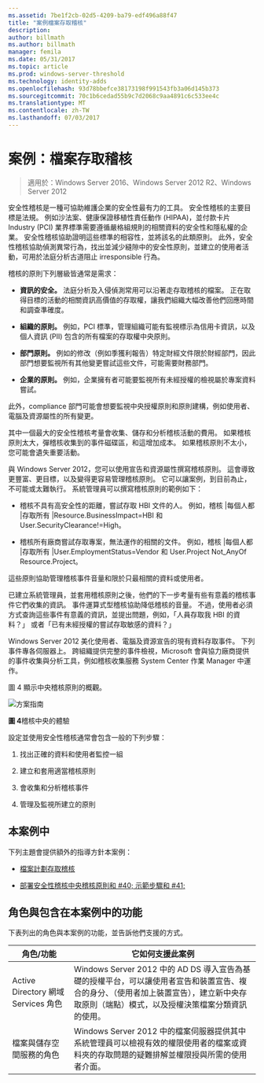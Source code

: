 ```yaml
---
ms.assetid: 7be1f2cb-02d5-4209-ba79-edf496a88f47
title: "案例檔案存取稽核"
description: 
author: billmath
ms.author: billmath
manager: femila
ms.date: 05/31/2017
ms.topic: article
ms.prod: windows-server-threshold
ms.technology: identity-adds
ms.openlocfilehash: 93d78bbefce38173198f991543fb3a06d145b373
ms.sourcegitcommit: 70c1b6cedad55b9c7d2068c9aa4891c6c533ee4c
ms.translationtype: MT
ms.contentlocale: zh-TW
ms.lasthandoff: 07/03/2017
---
```

# <a name="scenario-file-access-auditing"></a>案例：檔案存取稽核

>適用於：Windows Server 2016、Windows Server 2012 R2、Windows Server 2012

安全性稽核是一種可協助維護企業的安全性最有力的工具。 安全性稽核的主要目標是法規。 例如沙法案、健康保證移植性責任動作 (HIPAA)，並付款卡片 Industry (PCI) 業界標準需要遵循嚴格組規則的相關資料的安全性和隱私權的企業。 安全性稽核協助證明這些標準的相容性，並將該名的此類原則。 此外，安全性稽核協助偵測異常行為，找出並減少縫隙中的安全性原則，並建立的使用者活動，可用於法庭分析古道阻止 irresponsible 行為。  
  
稽核的原則下列層級皆通常是需求：  
  
-   **資訊的安全。** 法庭分析及入侵偵測常用可以沿著走存取稽核的檔案。 正在取得目標的活動的相關資訊高價值的存取權，讓我們組織大幅改善他們回應時間和調查準確度。  
  
-   **組織的原則。** 例如，PCI 標準，管理組織可能有監視標示為信用卡資訊，以及個人資訊 (PII) 包含的所有檔案的存取權中央原則。  
  
-   **部門原則。** 例如的修改（例如季獲利報告）特定財經文件限於財經部門，因此部門想要監視所有其他變更嘗試這些文件，可能需要財務部門。  
  
-   **企業的原則。** 例如，企業擁有者可能要監視所有未經授權的檢視屬於專案資料嘗試。  
  
此外，compliance 部門可能會想要監視中央授權原則和原則建構，例如使用者、電腦及資源屬性的所有變更。  
  
其中一個最大的安全性稽核考量會收集、儲存和分析稽核活動的費用。 如果稽核原則太大，彈稽核收集到的事件磁碟區，和這增加成本。 如果稽核原則不太小，您可能會遺失重要活動。  
  
與 Windows Server 2012，您可以使用宣告和資源屬性撰寫稽核原則。 這會導致更豐富、更目標，以及變得更容易管理稽核原則。 它可以讓案例，到目前為止，不可能或太難執行。 系統管理員可以撰寫稽核原則的範例如下：  
  
-   稽核不具有高安全性的距離，嘗試存取 HBI 文件的人。 例如，稽核 |每個人都 |存取所有 |Resource.BusinessImpact=HBI 和 User.SecurityClearance!=High。  
  
-   稽核所有廠商嘗試存取專案，無法運作的相關的文件。 例如，稽核 |每個人都 |存取所有 |User.EmploymentStatus=Vendor 和 User.Project Not_AnyOf Resource.Project。  
  
這些原則協助管理稽核事件音量和限於只最相關的資料或使用者。  
  
已建立系統管理員，並套用稽核原則之後，他們的下一步考量有些有意義的稽核事件它們收集的資訊。 事件運算式型稽核協助降低稽核的音量。 不過，使用者必須方式查詢這些事件有意義的資訊，並提出問題，例如，「人員存取我 HBI 的資料？」 或者「已有未經授權的嘗試存取敏感的資料？」  
  
 Windows Server 2012 美化使用者、電腦及資源宣告的現有資料存取事件。 下列事件專各伺服器上。 跨組織提供完整的事件檢視，Microsoft 會與協力廠商提供的事件收集與分析工具，例如稽核收集服務 System Center 作業 Manager 中運作。  
  
圖 4 顯示中央稽核原則的概觀。  
  
![方案指南](media/Scenario--File-Access-Auditing/DynamicAccessControl_RevGuide_4.JPG)  
  
**圖 4**稽核中央的體驗  
  
設定並使用安全性稽核通常會包含一般的下列步驟：  
  
1.  找出正確的資料和使用者監控一組  
  
2.  建立和套用適當稽核原則  
  
3.  會收集和分析稽核事件  
  
4.  管理及監視所建立的原則  
  
## <a name="in-this-scenario"></a>本案例中  
下列主題會提供額外的指導方針本案例：  
  
-   [檔案計劃存取稽核](Plan-for-File-Access-Auditing.md)  
  
-   [部署安全性稽核中央稽核原則和 #40; 示範步驟和 #41;](Deploy-Security-Auditing-with-Central-Audit-Policies--Demonstration-Steps-.md)  
  
## <a name="BKMK_NEW"></a>角色與包含在本案例中的功能  
下表列出的角色與本案例的功能，並告訴他們支援的方式。  
  
|角色/功能|它如何支援此案例|  
|-----------------|---------------------------------|  
|Active Directory 網域 Services 角色|Windows Server 2012 中的 AD DS 導入宣告為基礎的授權平台，可以讓使用者宣告和裝置宣告、複合的身分、（使用者加上裝置宣告），建立新中央存取原則（端點）模式，以及授權決策檔案分類資訊的使用。|  
|檔案與儲存空間服務的角色|Windows Server 2012 中的檔案伺服器提供其中系統管理員可以檢視有效的權限使用者的檔案或資料夾的存取問題的疑難排解並權限授與所需的使用者介面。|  
  


